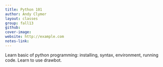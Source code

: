 ```yaml
---
title: Python 101
author: Andy Clymer
layout: classes
group: fall13
github:
cover-image:
website: http://example.com
notes-link:
---
```

Learn basic of python programming: installing, syntax, environment, running code. Learn to use drawbot.